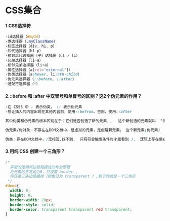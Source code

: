 # CSS集合

#### 1.CSS选择符

```css
·id选择器（#myId）
·类选择器（.myClassName）
·标签选择器（div, h1, p）
·后代选择器（h1 p）
·相邻后代选择器（子）选择器（ul > li）
·兄弟选择器（li~a）
·相邻兄弟选择器（li+a）
·属性选择器（a[rel="external"]）
·伪类选择器（a:hover, li:nth-child）
·伪元素选择器（::before, ::after）
·通配符选择器（*）
```

#### 2.::before 和 :after 中双冒号和单冒号的区别？这2个伪元素的作用？

```css
·在 CSS3 中 : 表示伪类， :: 表示伪元素
·想让插入的内容出现在其他内容前，使用::befroe。否则，使用::after

其中伪类和伪元素的根本区别在于：它们是否创造了新的元素,,   这个新创造的元素就叫  "伪无素" 。

伪元素/伪对象：不存在在DOM文档中，是虚拟的元素，是创建新元素。 这个新元素(伪元素)  是某个元素的子元素，这个子元素虽然在逻辑上存在，但却并不实际存在于文档树中.

伪类：存在DOM文档中，(无标签,找不到,  只有符合触发条件时才能看到 ),  逻辑上存在但在文档树中却无须标识的“幽灵”分类。
```

#### 3.用纯 CSS 创建一个三角形？

```css
/* 
  采用的是相邻边框链接处的均分原理
  将元素的宽高设为0，只设置 border ,
  将任意三条边隐藏掉（颜色设为 transparent ）,剩下的就是一个三角形
 */
#demo{
  width: 0;
  height: 0;
  border-width: 20px;
  border-style: solid;
  border-color: transparent transparent red transparent;
}
```